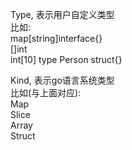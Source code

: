 Type, 表示用户自定义类型   
比如:   
map[string]interface{}  
[]int   
int[10]
type Person struct{}   

Kind, 表示go语言系统类型   
比如(与上面对应):   
Map   
Slice   
Array   
Struct   
